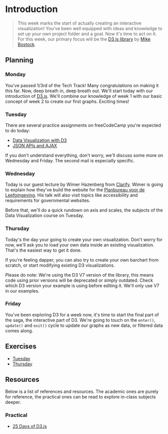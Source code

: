 # Introduction

> This week marks the start of actually creating an interactive visualization! You've been well equipped with ideas and knowledge to set up your own project folder and a goal. Now it's time to act on it. For this week, our primary focus will be the [D3.js library](https://d3js.org/) by [Mike Bostock](https://twitter.com/mbostock).

## Planning

### Monday

You've passed 1/3rd of the Tech Track! Many congratulations on making it this far. Now, deep breath in, deep breath out. We'll start today with our introduction of [D3.js](https://d3js.org/). We'll combine our knowledge of week 1 with our basic concept of week 2 to create our first graphs. Exciting times!

### Tuesday

There are several practice assignments on freeCodeCamp you're expected to do today:

 - [Data Visualization with D3](https://www.freecodecamp.org/learn/data-visualization/#data-visualization-with-d3)
 - [JSON APIs and AJAX](https://www.freecodecamp.org/learn/data-visualization/#json-apis-and-ajax)

If you don't understand everything, don't worry, we'll discuss some more on Wednesday and Friday. The second mail is especially specific.

### Wednesday

Today is our guest lecture by Wimer Hazenberg from [Clarify](https://clarify.nl/). Wimer is going to explain how they've build the website for the [Planbureau voor de Leefomgeving](https://www.pbl.nl/). His talk will also visit topics like accessibility and requirements for governmental websites.

Before that, we'll do a quick rundown on axis and scales, the subjects of the Data Visualization course on Tuesday.

### Thursday

Today's the day your going to create your own visualization. Don't worry for now, we'll ask you to load your own data inside an existing visualization. That's the easiest way to get it done.

If you're feeling dapper, you can also try to create your own barchart from scratch, or start modifying existing D3 visualizations.

Please do note: We're using the D3 V7 version of the library, this means code using prior versions will be deprecated or simply outdated. Check which D3 version your example is using before editing it. We'll only use V7 in our examples.

### Friday

You've been exploring D3 for a week now, it's time to start the final part of the saga, the interactive part of D3. We're going to touch on the `enter()`, `update()` and `exit()` cycle to update our graphs as new data, or filtered data comes along.

## Exercises

* [Tuesday](./exercises/TUESDAY.md)
* [Thursday](./exercises/THURSDAY.md)

## Resources

Below is a list of references and resources. The academic ones are purely for reference, the practical ones can be read to explore in-class subjects deeper.


### Practical

 - [25 Days of D3.js](https://observablehq.com/@thetylerwolf/25-days-of-d3)

